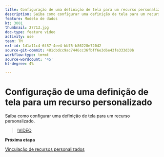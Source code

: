 ```yaml
---
title: Configuração de uma definição de tela para um recurso personalizado
description: Saiba como configurar uma definição de tela para um recurso personalizado.
feature: Modelo de dados
kt: 3001
thumbnail: 27713.jpg
doc-type: feature video
activity: use
team: TM
exl-id: 1d1a11c4-6f87-4ee4-bb75-b86228e72042
source-git-commit: 481cbdcc9ac7446cc36fbff6e3d6e43fe333d30b
workflow-type: tm+mt
source-wordcount: '45'
ht-degree: 4%

---
```


# Configuração de uma definição de tela para um recurso personalizado

Saiba como configurar uma definição de tela para um recurso personalizado.

>[!VIDEO](https://video.tv.adobe.com/v/27713?quality=9)

**Próxima etapa**

[Vinculação de recursos personalizados](./linking-custom-resources.md)
